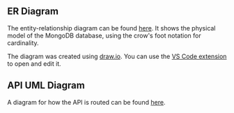 ## ER Diagram
The entity-relationship diagram can be found [here](./ERD.drawio). It shows the physical model of the MongoDB database, using the crow's foot notation for cardinality.

The diagram was created using [draw.io](https://app.diagrams.net/). You can use the [VS Code extension](https://marketplace.visualstudio.com/items?itemName=hediet.vscode-drawio) to open and edit it.

## API UML Diagram
A diagram for how the API is routed can be found [here](./API_UML.drawio).
